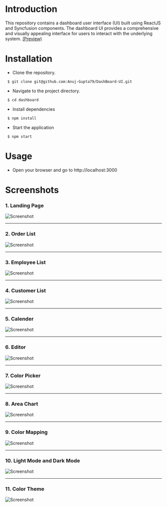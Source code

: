 # Introduction
This repository contains a dashboard user interface (UI) built using ReactJS and Syncfusion components. The dashboard UI provides a comprehensive and visually appealing interface for users to interact with the underlying system. [(Preview)](https://shopphiedashboard.netlify.app)

# Installation

* Clone the repository.
``` 
 $ git clone git@github.com:Anuj-Gupta79/DashBoard-UI.git
``` 

* Navigate to the project directory.
``` 
 $ cd dashboard
```

* Install dependencies
```
 $ npm install
```

* Start the application
```
 $ npm start
```

# Usage

* Open your browser and go to http://localhost:3000

# Screenshots

### 1. Landing Page
![Screenshot](ScreenShots/Screenshot1.png)
***

### 2. Order List
![Screenshot](ScreenShots/Screenshot2.png)
***

### 3. Employee List
![Screenshot](ScreenShots/Screenshot3.png)
***

### 4. Customer List 
![Screenshot](ScreenShots/Screenshot4.png)
***

### 5. Calender
![Screenshot](ScreenShots/Screenshot5.png)
***

### 6. Editor
![Screenshot](ScreenShots/Screenshot6.png)
***

### 7. Color Picker
![Screenshot](ScreenShots/Screenshot7.png)
***

### 8. Area Chart
![Screenshot](ScreenShots/Screenshot8.png)
***

### 9. Color Mapping
![Screenshot](ScreenShots/Screenshot9.png)
***

### 10. Light Mode and Dark Mode
![Screenshot](ScreenShots/Screenshot10.png)
***

### 11. Color Theme
![Screenshot](ScreenShots/Screenshot11.png)

